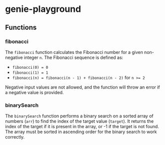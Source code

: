 # genie-playground

## Functions

### fibonacci

The `fibonacci` function calculates the Fibonacci number for a given non-negative integer `n`. The Fibonacci sequence is defined as:
- `fibonacci(0) = 0`
- `fibonacci(1) = 1`
- `fibonacci(n) = fibonacci(n - 1) + fibonacci(n - 2)` for `n >= 2`

Negative input values are not allowed, and the function will throw an error if a negative value is provided.

### binarySearch

The `binarySearch` function performs a binary search on a sorted array of numbers (`arr`) to find the index of the target value (`target`). It returns the index of the target if it is present in the array, or -1 if the target is not found. The array must be sorted in ascending order for the binary search to work correctly.